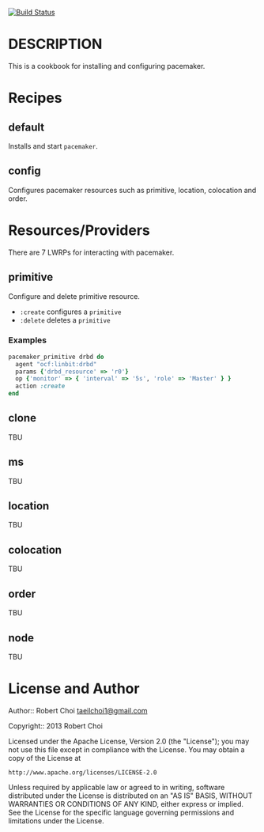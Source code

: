 [![Build Status](https://travis-ci.org/aspiers/barclamp-pacemaker.png?branch=master)](https://travis-ci.org/aspiers/barclamp-pacemaker)

DESCRIPTION
===========

This is a cookbook for installing and configuring pacemaker.

Recipes
=======
default
-------
Installs and start `pacemaker`. 

config
-------
Configures pacemaker resources such as primitive, location, colocation and order.

Resources/Providers
===================
There are 7 LWRPs for interacting with pacemaker.

primitive
----------
Configure and delete primitive resource. 

- `:create` configures a `primitive`
- `:delete` deletes a `primitive`

### Examples
``` ruby
pacemaker_primitive drbd do
  agent "ocf:linbit:drbd"
  params {'drbd_resource' => 'r0'}
  op {'monitor' => { 'interval' => '5s', 'role' => 'Master' } }
  action :create
end
```

clone
-----
TBU

ms
--
TBU

location
--------
TBU

colocation
----------
TBU

order
-----
TBU

node
----
TBU


License and Author
==================

Author:: Robert Choi <taeilchoi1@gmail.com>

Copyright:: 2013 Robert Choi

Licensed under the Apache License, Version 2.0 (the "License");
you may not use this file except in compliance with the License.
You may obtain a copy of the License at

    http://www.apache.org/licenses/LICENSE-2.0

Unless required by applicable law or agreed to in writing, software
distributed under the License is distributed on an "AS IS" BASIS,
WITHOUT WARRANTIES OR CONDITIONS OF ANY KIND, either express or implied.
See the License for the specific language governing permissions and
limitations under the License.
